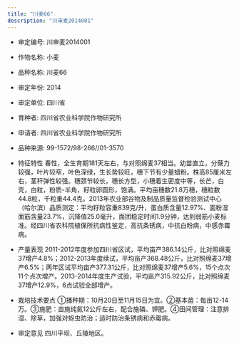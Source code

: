 ```yaml
---
title: "川麦66"
description: "川审麦2014001"
---
```

* 审定编号:  川审麦2014001

*  作物名称:  小麦

*  品种名称:  川麦66

*  审定年份:  2014

*  审定单位:  四川省

* 育种者:  四川省农业科学院作物研究所

*  申请者:  四川省农业科学院作物研究所

*  品种来源:  99-1572/98-266//01-3570

*  特征特性
春性，全生育期181天左右，与对照绵麦37相当。幼苗直立，分蘖力较强，叶片较窄，叶色深绿，生长势较旺，穗下节有少量蜡粉。株高85厘米左右，茎秆弹性较强。穗颈节较长，穗长方型，小穗着生密度中等，长芒，白壳，白粒，粉质-半角，籽粒卵圆形，饱满。平均亩穗数21.8万穗，穗粒数44.8粒，千粒重44.4克。2013年农业部谷物及制品质量监督检验测试中心（哈尔滨）品质测定：平均籽粒容重839克/升，蛋白质含量12.97%、面粉湿面筋含量23.7%，沉降值25.0毫升，面团稳定时间1.9分钟，达到弱筋小麦标准。经四川省农科院植保所抗病性鉴定，高抗条锈病，中抗白粉病，中感赤霉病。

*  产量表现
2011-2012年度参加四川省区试，平均亩产386.14公斤，比对照绵麦37增产4.8%；2012-2013年度续试，平均亩产368.48公斤，比对照绵麦37增产6.5%；两年区试平均亩产377.31公斤，比对照绵麦37增产5.6%，15个点次11个点次增产。2013-2014年度生产试验，平均亩产315.92公斤，比对照绵麦37增产12.9%，6点试验全部增产。

*  栽培技术要点
①播种期：10月20日至11月15日为宜。②基本苗：每亩12-14万。③施肥：亩施纯氮12公斤左右，配合施磷、钾肥。④田间管理：注意排湿、除草，加强对蚜虫防治；适时防治条锈病和赤霉病。

*  审定意见
四川平坝、丘陵地区。
